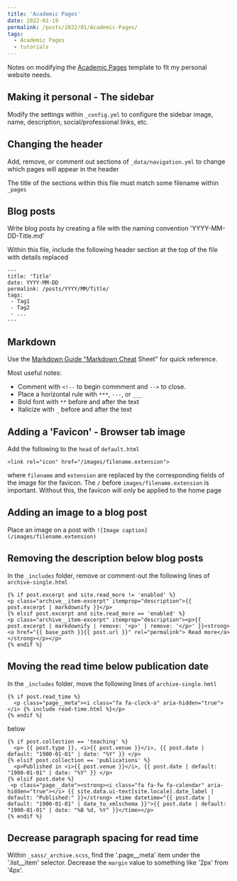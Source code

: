 ```yaml
---
title: 'Academic Pages'
date: 2022-01-19
permalink: /posts/2022/01/Academic-Pages/
tags:
  - Academic Pages
  - tutorials
---
```


Notes on modifying the [Academic Pages](https://academicpages.github.io/) template to fit my personal website needs.

## Making it personal - The sidebar
Modify the settings within `_config.yml` to configure the sidebar image, name, description, social/professional links, etc.

## Changing the header
Add, remove, or comment out sections of `_data/navigation.yml` to change which pages will appear in the header

The title of the sections within this file must match some filename within `_pages`

## Blog posts
Write blog posts by creating a file with the naming convention 'YYYY-MM-DD-Title.md'

Within this file, include the following header section at the top of the file with details replaced

```
---
title: 'Title'
date: YYYY-MM-DD
permalink: /posts/YYYY/MM/Title/
tags:
 - Tag1
 - Tag2
 - ...
---
```

## Markdown
Use the [Markdown Guide "Markdown Cheat](https://www.markdownguide.org/cheat-sheet/) Sheet" for quick reference.

Most useful notes:
* Comment with `<!--` to begin commment and `-->` to close.
* Place a horizontal rule with `***`, `---`, or `___`
* Bold font with `**` before and after the text
* Italicize with `_` before and after the text

## Adding a 'Favicon' - Browser tab image
Add the following to the `head` of `default.html`
```
<link rel="icon" href="/images/filename.extension">
```
where `filename` and `extension` are replaced by the corresponding fields of the image for the favicon. The `/` before `images/filename.extension` is important. Without this, the favicon will only be applied to the home page

## Adding an image to a blog post
Place an image on a post with `![Image caption](/images/filename.extension)`

## Removing the description below blog posts
In the `_includes` folder, remove or comment-out the following lines of `archive-single.html`
```
{% if post.excerpt and site.read_more != 'enabled' %}
<p class="archive__item-excerpt" itemprop="description">{{ post.excerpt | markdownify }}</p>
{% elsif post.excerpt and site.read_more == 'enabled' %}
<p class="archive__item-excerpt" itemprop="description"><p>{{ post.excerpt | markdownify | remove: '<p>' | remove: '</p>' }}<strong><a href="{{ base_path }}{{ post.url }}" rel="permalink"> Read more</a></strong></p></p>
{% endif %}
```

## Moving the read time below publication date
In the `_includes` folder, move the following lines of `archive-single.hmtl`
```
{% if post.read_time %}
  <p class="page__meta"><i class="fa fa-clock-o" aria-hidden="true"></i> {% include read-time.html %}</p>
{% endif %}
```

below
```
{% if post.collection == 'teaching' %}
  <p> {{ post.type }}, <i>{{ post.venue }}</i>, {{ post.date | default: "1900-01-01" | date: "%Y" }} </p>
{% elsif post.collection == 'publications' %}
  <p>Published in <i>{{ post.venue }}</i>, {{ post.date | default: "1900-01-01" | date: "%Y" }} </p>
{% elsif post.date %}
 <p class="page__date"><strong><i class="fa fa-fw fa-calendar" aria-hidden="true"></i> {{ site.data.ui-text[site.locale].date_label | default: "Published:" }}</strong> <time datetime="{{ post.date | default: "1900-01-01" | date_to_xmlschema }}">{{ post.date | default: "1900-01-01" | date: "%B %d, %Y" }}</time></p>
{% endif %}
```

## Decrease paragraph spacing for read time
Within `_sass/_archive.scss`, find the '.page__meta' item under the '.list__item' selector. Decrease the `margin` value to something like '2px' from '4px'.
